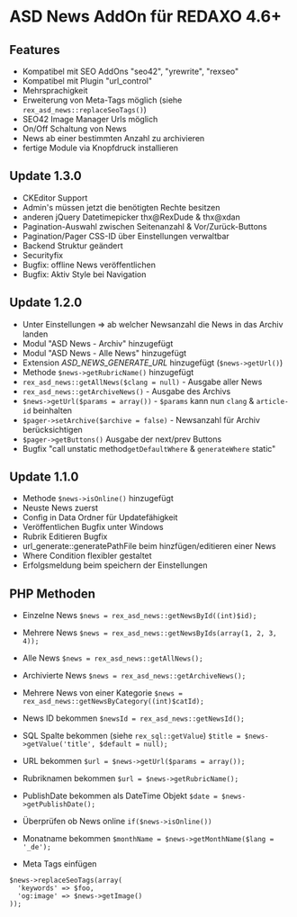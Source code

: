 ASD News AddOn für REDAXO 4.6+
==============================

Features
--------

* Kompatibel mit SEO AddOns "seo42", "yrewrite", "rexseo"
* Kompatibel mit Plugin "url_control"
* Mehrsprachigkeit
* Erweiterung von Meta-Tags möglich (siehe `rex_asd_news::replaceSeoTags()`)
* SEO42 Image Manager Urls möglich
* On/Off Schaltung von News
* News ab einer bestimmten Anzahl zu archivieren
* fertige Module via Knopfdruck installieren

Update 1.3.0
------------
* CKEditor Support
* Admin's müssen jetzt die benötigten Rechte besitzen
* anderen jQuery Datetimepicker thx@RexDude & thx@xdan
* Pagination-Auswahl zwischen Seitenanzahl & Vor/Zurück-Buttons
* Pagination/Pager CSS-ID über Einstellungen verwaltbar
* Backend Struktur geändert
* Securityfix
* Bugfix: offline News veröffentlichen
* Bugfix: Aktiv Style bei Navigation

Update 1.2.0
------------
* Unter Einstellungen => ab welcher Newsanzahl die News in das Archiv landen
* Modul "ASD News - Archiv" hinzugefügt
* Modul "ASD News - Alle News" hinzugefügt
* Extension _ASD_NEWS_GENERATE_URL_ hinzugefügt (`$news->getUrl()`)
* Methode `$news->getRubricName()` hinzugefügt
* `rex_asd_news::getAllNews($clang = null)` - Ausgabe aller News
* `rex_asd_news::getArchiveNews()` - Ausgabe des Archivs
* `$news->getUrl($params = array())` - `$params` kann nun `clang` & `article-id` beinhalten
* `$pager->setArchive($archive = false)` - Newsanzahl für Archiv berücksichtigen
* `$pager->getButtons()` Ausgabe der next/prev Buttons
* Bugfix "call unstatic method`getDefaultWhere` & `generateWhere` static"


Update 1.1.0
------------
* Methode `$news->isOnline()` hinzugefügt
* Neuste News zuerst
* Config in Data Ordner für Updatefähigkeit
* Veröffentlichen Bugfix unter Windows
* Rubrik Editieren Bugfix
* url_generate::generatePathFile beim hinzfügen/editieren einer News
* Where Condition flexibler gestaltet
* Erfolgsmeldung beim speichern der Einstellungen


PHP Methoden
------------

* Einzelne News
```$news = rex_asd_news::getNewsById((int)$id);```

* Mehrere News
```$news = rex_asd_news::getNewsByIds(array(1, 2, 3, 4));```

* Alle News
```$news = rex_asd_news::getAllNews();```

* Archivierte News 
```$news = rex_asd_news::getArchiveNews();```

* Mehrere News von einer Kategorie
```$news = rex_asd_news::getNewsByCategory((int)$catId);```

* News ID bekommen
```$newsId = rex_asd_news::getNewsId();```

* SQL Spalte bekommen (siehe `rex_sql::getValue`)
```$title = $news->getValue('title', $default = null);```

* URL bekommen
```$url = $news->getUrl($params = array());```

* Rubriknamen bekommen
```$url = $news->getRubricName();```

* PublishDate bekommen als DateTime Objekt
```$date = $news->getPublishDate();```

* Überprüfen ob News online
```if($news->isOnline())```

* Monatname bekommen
```$monthName = $news->getMonthName($lang = '_de');```

* Meta Tags einfügen
```
$news->replaceSeoTags(array(
  'keywords' => $foo,
  'og:image' => $news->getImage()
));
```